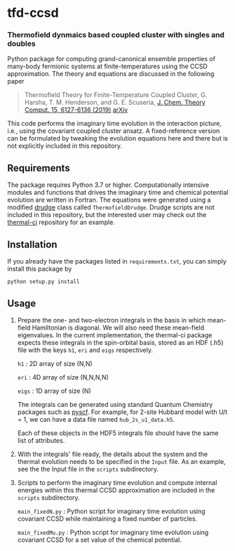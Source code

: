 # tfd-ccsd
### Thermofield dynmaics based coupled cluster with singles and doubles

Python package for computing grand-canonical ensemble properties of many-body fermionic systems at finite-temperatures using the CCSD approximation. The theory and equations are discussed in the following paper

> Thermofield Theory for Finite-Temperature Coupled Cluster, G. Harsha, T. M. Henderson, and G. E. Scuseria, [J. Chem. Theory Comput. 15, 6127-6136 (2019)](https://pubs.acs.org/doi/10.1021/acs.jctc.9b00744) [arXiv](https://arxiv.org/abs/1907.11286)

This code performs the imaginary time evolution in the interaction picture, i.e., using the covariant coupled cluster ansatz. A fixed-reference version can be formulated by tweaking the evolution equations here and there but is not explicitly included in this repository.

## Requirements

The package requires Python 3.7 or higher. Computationally intensive modules and functions that drives the imaginary time and chemical potential evolution are written in Fortran. The equations were generated using a modified [drudge](https://github.com/tschijnmo/drudge) class called `ThermofieldDrudge`. Drudge scripts are not included in this repository, but the interested user may check out the [thermal-ci](https://github.com/gauravharsha/thermal-ci) repository for an example.

## Installation

If you already have the packages listed in `requirements.txt`, you can simply install this package by
```bashscript
python setup.py install
```

## Usage

1. Prepare the one- and two-electron integrals in the basis in which mean-field Hamiltonian is diagonal. We will also need these mean-field eigenvalues. In the current implementation, the thermal-ci package expects these integrals in the spin-orbital basis, stored as an HDF (.h5) file with the keys `h1`, `eri` and `eigs` respectively.

   `h1`   :   2D array of size (N,N)
   
   `eri`  :   4D array of size (N,N,N,N)
   
   `eigs` :   1D array of size (N)
   
   The integrals can be generated using standard Quantum Chemistry packages such as [pyscf](https://github.com/pyscf/pyscf). For example, for 2-site Hubbard model with U/t = 1, we can have a data file named `hub_2s_u1_data.h5`.

   Each of these objects in the HDF5 integrals file should have the same list of attributes.

2. With the integrals' file ready, the details about the system and the thermal evolution needs to be specified in the `Input` file. As an example, see the the Input file in the `scripts` subdirectory.

3. Scripts to perform the imaginary time evolution and compute internal energies within this thermal CCSD approximation are included in the  `scripts` subdirectory.

   `main_fixedN.py`     :   Python script for imaginary time evolution using covariant CCSD while maintaining a fixed number of particles.

   `main_fixedMu.py`    :   Python script for imaginary time evolution using covariant CCSD for a set value of the chemical potential.
